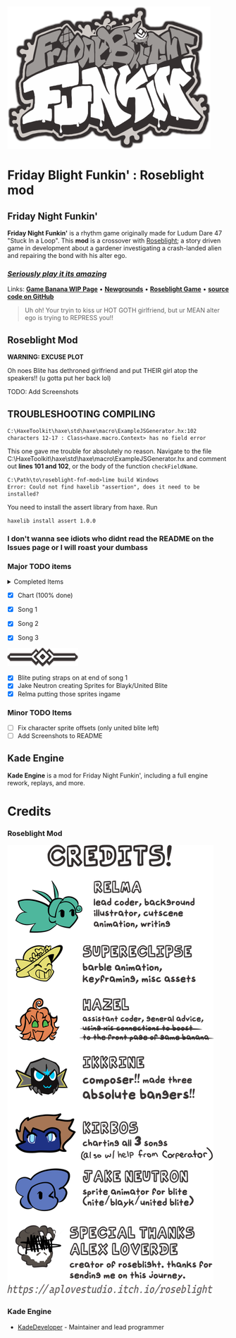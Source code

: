 ![FridayBlightFunkinLogo](art/thumbnailNewer.png)

# Friday Blight Funkin' : Roseblight mod

## Friday Night Funkin'
**Friday Night Funkin'** is a rhythm game originally made for Ludum Dare 47 "Stuck In a Loop". This **mod** is a crossover with [Roseblight](https://aplovestudio.itch.io/roseblight); a story driven game in development about a gardener investigating a crash-landed alien and repairing the bond with his alter ego.

### *[Seriously play it its amazing](https://aplovestudio.itch.io/roseblight)*

Links: [**Game Banana WIP Page**](https://gamebanana.com/wips/56972) • [**Newgrounds**](https://www.newgrounds.com/portal/view/770371) • [**Roseblight Game**](https://aplovestudio.itch.io/roseblight) • [**source code on GitHub**](https://github.com/relma2/roseblight-fnf-mod)
> Uh oh! Your tryin to kiss ur HOT GOTH girlfriend, but ur MEAN alter ego is trying to REPRESS you!!

## Roseblight Mod
**WARNING: EXCUSE PLOT**

Oh noes Blite has dethroned girlfriend and put THEIR girl atop the speakers!! (u gotta put her back lol)

TODO: Add Screenshots

## TROUBLESHOOTING COMPILING
```
C:\HaxeToolkit\haxe\std\haxe\macro\ExampleJSGenerator.hx:102 characters 12-17 : Class<haxe.macro.Context> has no field error 
```
This one gave me trouble for absolutely no reason. Navigate to the file C:\HaxeToolkit\haxe\std\haxe\macro\ExampleJSGenerator.hx and comment out **lines 101 and 102**, or the body of the function `checkFieldName`.

```
C:\Path\to\roseblight-fnf-mod>lime build Windows
Error: Could not find haxelib "assertion", does it need to be installed?
```
You need to install the assert library from haxe. Run
```
haxelib install assert 1.0.0
```
### I don't wanna see idiots who didnt read the README on the Issues page or I will roast your dumbass

### Major TODO items
<details>
<summary> Completed Items </summary>

 - [x] Desaturate stage asset for the ahokau palette (done!)

 - [x] Mod Qrystal over girlfriend (skin; no actual code) (done!)

 - [x] Implement Pausa Notes (done!; and with sfx and Q bein scared!!)

 - [x] Compose all 3 songs (mad props to Ikkrine)

 - [x] Fix Barble Animation (Low Priority)
 - [x] Fix stage offsets (Low Priority)

 - [x] Modchart OR Code
  - [x] Nite's pointing and laughing when Combo missed
  - [x] Shop window breaking towards end of song 2
  - [x] Pausa animation from Blite on Pausa notes
  - [x] Screen shaking subtly on Pausa Notes

 - [x] Add Dialogue (done!)
 - [x] Implement Cutscene 3 (Placeholder cutscene done, need to)
  - Pan camera over Blite, take one strap off
  - snap animation, camera rapidly zooms over to bf
  - while camera is zomming, have each of the chains in grpchains1 flash in
  - have camera hold on bf_pausad 
 
 - [x] fix the beats at which Nite sings in song 1 so they actually do laugh when its not his turn
 - [x] fix the modchart cam zoom in song 2 so it stays zoomed in on the broken shop window
 - [x] tint bf miss animations dark
 - [x] make meme face blayks eyes smaller
 
![div](art/div.png)
</details>

 - [x] Chart (100% done)
  - [x] Song 1
  - [x] Song 2
  - [x] Song 3


![div](art/div.png)

 - [x] Blite puting straps on at end of song 1
 - [x] Jake Neutron creating Sprites for Blayk/United Blite
 - [x] Relma putting those sprites ingame

### Minor TODO Items

 - [ ] Fix character sprite offsets (only united blite left)
 - [ ] Add Screenshots to README

## Kade Engine
**Kade Engine** is a mod for Friday Night Funkin', including a full engine rework, replays, and more.

# Credits

### Roseblight Mod
![div](art/icon_credits.png)

### Kade Engine
- [KadeDeveloper](https://twitter.com/KadeDeveloper) - Maintainer and lead programmer
